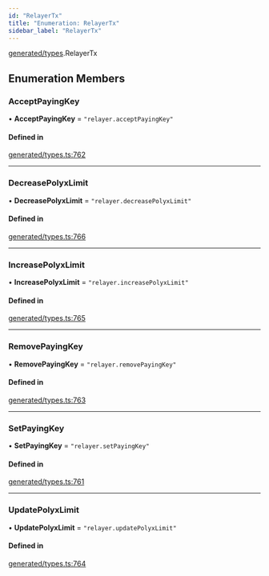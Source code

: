 ```yaml
---
id: "RelayerTx"
title: "Enumeration: RelayerTx"
sidebar_label: "RelayerTx"
---
```


[generated/types](../../../../modules/Generated/Types/Types.md).RelayerTx

## Enumeration Members

### AcceptPayingKey

• **AcceptPayingKey** = ``"relayer.acceptPayingKey"``

#### Defined in

[generated/types.ts:762](https://github.com/PolymeshAssociation/polymesh-sdk/blob/c53723bab/src/generated/types.ts#L762)

___

### DecreasePolyxLimit

• **DecreasePolyxLimit** = ``"relayer.decreasePolyxLimit"``

#### Defined in

[generated/types.ts:766](https://github.com/PolymeshAssociation/polymesh-sdk/blob/c53723bab/src/generated/types.ts#L766)

___

### IncreasePolyxLimit

• **IncreasePolyxLimit** = ``"relayer.increasePolyxLimit"``

#### Defined in

[generated/types.ts:765](https://github.com/PolymeshAssociation/polymesh-sdk/blob/c53723bab/src/generated/types.ts#L765)

___

### RemovePayingKey

• **RemovePayingKey** = ``"relayer.removePayingKey"``

#### Defined in

[generated/types.ts:763](https://github.com/PolymeshAssociation/polymesh-sdk/blob/c53723bab/src/generated/types.ts#L763)

___

### SetPayingKey

• **SetPayingKey** = ``"relayer.setPayingKey"``

#### Defined in

[generated/types.ts:761](https://github.com/PolymeshAssociation/polymesh-sdk/blob/c53723bab/src/generated/types.ts#L761)

___

### UpdatePolyxLimit

• **UpdatePolyxLimit** = ``"relayer.updatePolyxLimit"``

#### Defined in

[generated/types.ts:764](https://github.com/PolymeshAssociation/polymesh-sdk/blob/c53723bab/src/generated/types.ts#L764)
